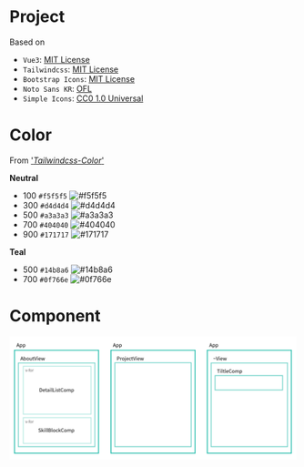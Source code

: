 # Project

Based on  
- `Vue3`: [MIT License](https://github.com/vuejs/core/blob/main/LICENSE)
- `Tailwindcss`: [MIT License](https://github.com/tailwindlabs/tailwindcss/blob/master/LICENSE)
- `Bootstrap Icons`: [MIT License](https://github.com/twbs/icons/blob/main/LICENSE.md)
- `Noto Sans KR`: [OFL](https://fonts.google.com/noto/specimen/Noto+Sans+KR/about)
- `Simple Icons`: [CC0 1.0 Universal](https://github.com/simple-icons/simple-icons/blob/develop/LICENSE.md)

# Color

From ['_Tailwindcss-Color_'](https://tailwindcss.com/docs/customizing-colors)

**Neutral**

- 100 `#f5f5f5` ![#f5f5f5](https://via.placeholder.com/15/f5f5f5/f5f5f5.png)
- 300 `#d4d4d4` ![#d4d4d4](https://via.placeholder.com/15/d4d4d4/d4d4d4.png)
- 500 `#a3a3a3` ![#a3a3a3](https://via.placeholder.com/15/a3a3a3/a3a3a3.png)
- 700 `#404040` ![#404040](https://via.placeholder.com/15/404040/404040.png)
- 900 `#171717` ![#171717](https://via.placeholder.com/15/171717/171717.png)

**Teal**

- 500 `#14b8a6` ![#14b8a6](https://via.placeholder.com/15/14b8a6/14b8a6.png)
- 700 `#0f766e` ![#0f766e](https://via.placeholder.com/15/0f766e/0f766e.png)

# Component

![Component](/src/assets/Component.png)